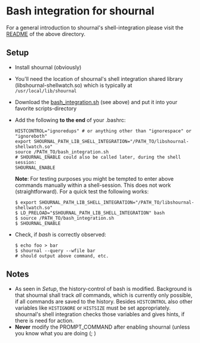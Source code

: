 
# Bash integration for shournal

For a general introduction to shournal's shell-integration
please visit the
[README](../../shell-integration-scripts)
of the above directory.


## Setup
* Install shournal (obviously)
* You'll need the location of shournal's shell integration shared library
 (libshournal-shellwatch.so) which is typically at `/usr/local/lib/shournal`
* Download the [bash_integration.sh](./[bash_integration.sh]) (see above) and
  put it into your favorite scripts-directory
* Add the following **to the end** of your .bashrc:
  ```
  HISTCONTROL="ignoredups" # or anything other than "ignorespace" or "ignoreboth"
  export SHOURNAL_PATH_LIB_SHELL_INTEGRATION="/PATH_TO/libshournal-shellwatch.so"                                                                                              
  source /PATH_TO/bash_integration.sh                                                                                                                                                        
  # SHOURNAL_ENABLE could also be called later, during the shell session:
  SHOURNAL_ENABLE
  ```
  **Note**: For testing purposes you might be tempted to enter above commands
  manually within a shell-session. This does not work (straightforward).
  For a quick test the following works:
  ```
  $ export SHOURNAL_PATH_LIB_SHELL_INTEGRATION="/PATH_TO/libshournal-shellwatch.so"
  $ LD_PRELOAD="$SHOURNAL_PATH_LIB_SHELL_INTEGRATION" bash
  $ source /PATH_TO/bash_integration.sh
  $ SHOURNAL_ENABLE
  ```

* Check, if *bash* is correctly observed:  
  ```
  $ echo foo > bar
  $ shournal --query --wfile bar
  # should output above command, etc.
  ```

## Notes
* As seen in *Setup*, the history-control of bash is modified. Background
  is that shournal shall track *all* commands, which is currently
  only possible, if all commands are saved to the history.
  Besides `HISTCONTROL` also
  other variables like `HISTIGNORE` or `HISTSIZE` must be set appropriately.
  shournal's shell integration checks those variables and gives hints, if
  there is need for action.
* **Never** modify the PROMPT_COMMAND after enabling shournal
  (unless you know what you are doing (; )
